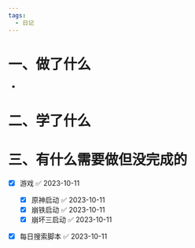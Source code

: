 ```yaml
---
tags:
  - 日记
---
```



# 一、做了什么

- 


# 二、学了什么




# 三、有什么需要做但没完成的
- [x] 游戏 ✅ 2023-10-11
	- [x] 原神启动 ✅ 2023-10-11
	- [x] 崩铁启动 ✅ 2023-10-11
	- [x] 崩坏三启动 ✅ 2023-10-11
- [x] 每日搜索脚本 ✅ 2023-10-11

